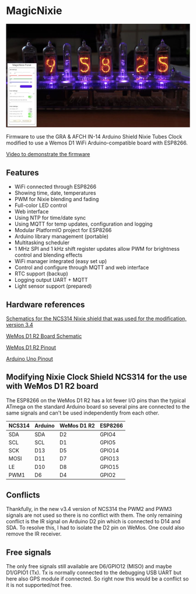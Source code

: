 # MagicNixie
![MagicNixie running on an NCS314 Nixie Clock](MagicNixiePictureSmall.jpg)

Firmware to use the GRA &amp; AFCH IN-14 Arduino Shield Nixie Tubes Clock modified to use a Wemos D1 WiFi Arduino-compatible board with ESP8266.

[Video to demonstrate the firmware](https://youtu.be/gqnWdiJaWJw)

## Features
* WiFi connected through ESP8266
* Showing time, date, temperatures
* PWM for Nixie blending and fading
* Full-color LED control
* Web interface
* Using NTP for time/date sync
* Using MQTT for temp updates, configuration and logging
* Modular PlatformIO project for ESP8266
* Arduino library management (portable)
* Multitasking scheduler
* 1 MHz SPI and 1 kHz shift register updates allow PWM for brightness control and blending effects
* WiFi manager integrated (easy set up)
* Control and configure through MQTT and web interface
* RTC support (backup)
* Logging output UART + MQTT
* Light sensor support (prepared)

## Hardware references
[Schematics for the NCS314 Nixie shield that was used for the modification, version 3.4](http://gra-afch.com/content/uploads/2020/12/Scheme-Shield-NCS314-6-v3.4.pdf)

[WeMos D1 R2 Board Schematic](https://www.openhacks.com/uploadsproductos/wemos-d1-r2-schematic.pdf)

[WeMos D1 R2 Pinout](https://www.elkim.no/wp-content/uploads/2021/06/PINOUT0G-00005444WIFI-D1R2-ESP8266.pdf)

[Arduino Uno Pinout](https://diyi0t.com/wp-content/uploads/2019/08/Arduino-Uno-Pinout-1.png)

## Modifying Nixie Clock Shield NCS314 for the use with WeMos D1 R2 board
The ESP8266 on the WeMos D1 R2 has a lot fewer I/O pins than the typical ATmega on the standard Arduino board so several pins are connected to the same signals and can't be used independently from each other.

|NCS314|Arduino|WeMos D1 R2|ESP8266|
|------|-------|-----------|-------|
|SDA   |SDA    |D2         |GPIO4  |
|SCL   |SCL    |D1         |GPIO5  |
|SCK   |D13    |D5         |GPIO14 |
|MOSI  |D11    |D7         |GPIO13 |
|LE    |D10    |D8         |GPIO15 |
|PWM1  |D6     |D4         |GPIO2  |

## Conflicts
Thankfully, in the new v3.4 version of NCS314 the PWM2 and PWM3 signals are not used so there is no conflict with them. The only remaining conflict is the IR signal on Arduino D2 pin which is connected to D14 and SDA. To resolve this, I had to isolate the D2 pin on WeMos. One could also remove the IR receiver.

## Free signals
The only free signals still available are D6/GPIO12 (MISO) and maybe D1/GPIO1 (Tx). Tx is normally connected to the debugging USB UART but here also GPS module if connected. So right now this would be a conflict so it is not supported/not free.

